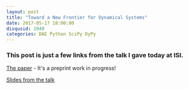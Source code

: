 ```yaml
---
layout: post
title: "Toward a New Frontier for Dynamical Systems"
date: 2017-05-17 18:00:00
disqusid: 1949
categories: DAE Python SciPy DyPy
---
```


### This post is just a few links from the talk I gave today at ISI.

[The paper](https://www.overleaf.com/read/pwgwfwskbtcp) - It's a preprint work in progress!

[Slides from the talk](https://docs.google.com/a/isi.edu/presentation/d/1ELurb-cpNrl-ADZti3wmbLJwsRxVWYYuYAzMaQQgqBc/edit?usp=sharing)

